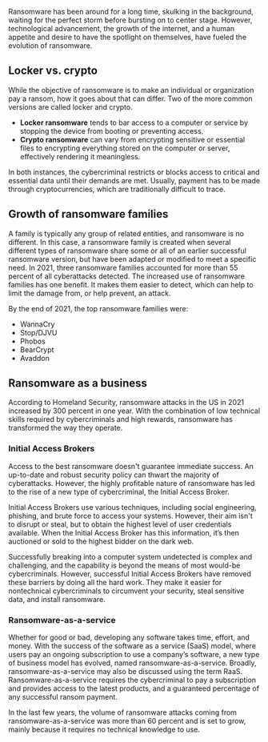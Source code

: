 Ransomware has been around for a long time, skulking in the background, waiting for the perfect storm before bursting on to center stage. However, technological advancement, the growth of the internet, and a human appetite and desire to have the spotlight on themselves, have fueled the evolution of ransomware.

## Locker vs. crypto

While the objective of ransomware is to make an individual or organization pay a ransom, how it goes about that can differ. Two of the more common versions are called locker and crypto.

- **Locker ransomware** tends to bar access to a computer or service by stopping the device from booting or preventing access.
- **Crypto ransomware** can vary from encrypting sensitive or essential files to encrypting everything stored on the computer or server, effectively rendering it meaningless.

In both instances, the cybercriminal restricts or blocks access to critical and essential data until their demands are met. Usually, payment has to be made through cryptocurrencies, which are traditionally difficult to trace.

## Growth of ransomware families

A family is typically any group of related entities, and ransomware is no different. In this case, a ransomware family is created when several different types of ransomware share some or all of an earlier successful ransomware version, but have been adapted or modified to meet a specific need. In 2021, three ransomware families accounted for more than 55 percent of all cyberattacks detected. The increased use of ransomware families has one benefit. It makes them easier to detect, which can help to limit the damage from, or help prevent, an attack.

By the end of 2021, the top ransomware families were:

- WannaCry
- Stop/DJVU
- Phobos
- BearCrypt
- Avaddon

## Ransomware as a business

According to Homeland Security, ransomware attacks in the US in 2021 increased by 300 percent in one year. With the combination of low technical skills required by cybercriminals and high rewards, ransomware has transformed the way they operate.

### Initial Access Brokers

Access to the best ransomware doesn't guarantee immediate success. An up-to-date and robust security policy can thwart the majority of cyberattacks. However, the highly profitable nature of ransomware has led to the rise of a new type of cybercriminal, the Initial Access Broker.

Initial Access Brokers use various techniques, including social engineering, phishing, and brute force to access your systems. However, their aim isn't to disrupt or steal, but to obtain the highest level of user credentials available. When the Initial Access Broker has this information, it’s then auctioned or sold to the highest bidder on the dark web.

Successfully breaking into a computer system undetected is complex and challenging, and the capability is beyond the means of most would-be cybercriminals. However, successful Initial Access Brokers have removed these barriers by doing all the hard work. They make it easier for nontechnical cybercriminals to circumvent your security, steal sensitive data, and install ransomware.

### Ransomware-as-a-service

Whether for good or bad, developing any software takes time, effort, and money. With the success of the software as a service (SaaS) model, where users pay an ongoing subscription to use a company’s software, a new type of business model has evolved, named ransomware-as-a-service. Broadly, ransomware-as-a-service may also be discussed using the term RaaS. Ransomware-as-a-service requires the cybercriminal to pay a subscription and provides access to the latest products, and a guaranteed percentage of any successful ransom payment.

In the last few years, the volume of ransomware attacks coming from ransomware-as-a-service was more than 60 percent and is set to grow, mainly because it requires no technical knowledge to use.
